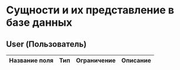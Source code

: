 # Сущности и их представление в базе данных

## User (Пользователь)
| Название поля | Тип | Ограничение | Описание |
|---------------|-----|-------------|----------|
